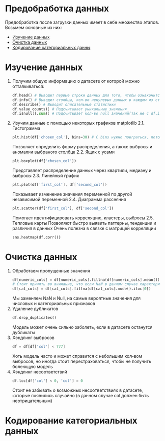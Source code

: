 # Предобработка данных
Предобработка после загрузки данных имеет в себе множество этапов. Возьмем основные из них:
- [Изучение данных](#header1)
- [Очистка данных](#header2)
- [Кодирование категориальных данны](#header3)

<a id="header1"></a>
# Изучение данных 
1. Получим общую информацию о датасете от которой можно отталкиваться:
    ```python
    df.head() # Выводит первые строки данных для того, чтобы ознакомится со структурой датасета
    df.info() # Выводит столбцы, кол-во ненулевых данных в каждом из столбцов и тип данных столбца
    df.describe() # Выводит описательные статистики
    df.value_counts() # Подсчитывает уникальные значения
    df.isnull().sum() # Подсчитывает кол-во null значений(так же с df.isna().sum())
    ```
2. Изучим данные с помощью некоторых графиков matplotlib
    2.1. Гистограмма
    ```python
    plt.hist(df['chosen_col'], bins=30) # С bins нужно поиграться, потому что при низком кол-ве сложно понять форму распределения, а при большом на графике выскакивают редкие значения
    ```
    Позволяет определить форму распределения, а также выбросы и аномалии выбраного столбца
    2.2. Ящик с усами
    ```python
    plt.boxplot(df['chosen_col'])
    ```
    Представляет распределение данных через квартили, медиану и выбросы
    2.3. Линейный график
    ```python
    plt.plot(df['first_col'], df['second_col'])
    ```
    Показывает изменение значения переменной по другой независимой переменной
    2.4. Диаграмма рассеяния
    ```python
    plt.scatter(df['first_col'], df['second_col'])
    ```
    Помогает идентифицировать корреляцию, кластеры, выбросы
    2.5. Тепловые карты
    Позволяют быстро выявить паттерны, тенденции и различия в данных
    Очень полезна в связке с матрицей корреляции 
    ```python
    sns.heatmap(df.corr())
    ```

<a id="header2"></a>
# Очистка данных
1. Обработаем пропущенные значения
    ```python
    df[numeric_cols] = df[numeric_cols].fillna(df[numeric_cols].mean())
    # Стоит принять во внимание, что если NaN в данном случае характеризует отсутствие чего-либо(к примеру кол-во объектов) или в столбце переменные бинарные, то стоит заменить на 0
    df[cat_cols] = df[cat_cols].fillna(df[cat_cols].mode().iloc[0])
    ```
    Мы заменяем NaN и Null, на самые вероятные значения для числовых и категориальных признаков
2. Удаление дубликатов
    ```python
    df.drop_duplicates()
    ```
    Модель может очень сильно заболеть, если в датасете останутся дубликаты
3. Хэндлинг выбросов
    ```python
    df = df[df['col'] < 777]
    ```
    Хоть модель часто и может справится с небольшим кол-вом выбросов, но иногда стоит перестраховаться, чтобы не получить болеющую модель
4. Хэндлинг несоответствий
    ```python
    df.loc[df['col'] < 0, 'col'] = 0
    ```
    Стоит не забывать о возможных несоответствиях в датасете, которые появились случайно (в данном случае col должен быть неотрицательным)

<a id="header3"></a>
# Кодирование категориальных данных
